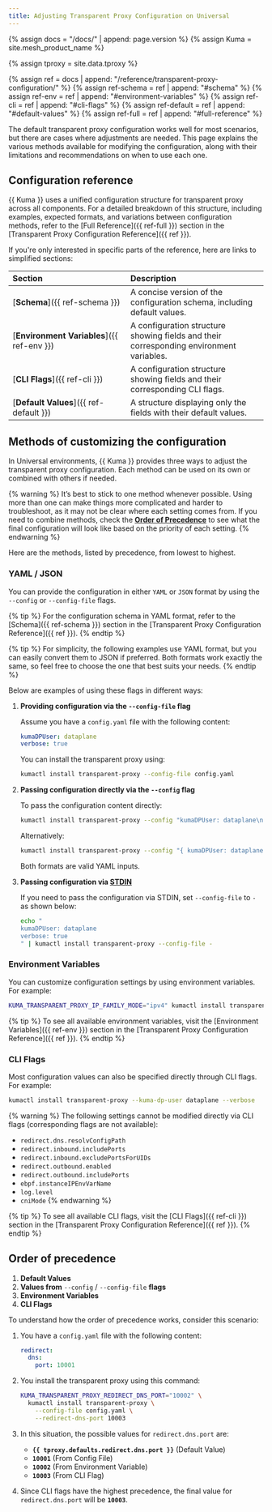 ```yaml
---
title: Adjusting Transparent Proxy Configuration on Universal
---
```


{% assign docs = "/docs/" | append: page.version %}
{% assign Kuma = site.mesh_product_name %}

{% assign tproxy = site.data.tproxy %}

{% assign ref = docs | append: "/reference/transparent-proxy-configuration/" %}
{% assign ref-schema = ref | append: "#schema" %}
{% assign ref-env = ref | append: "#environment-variables" %}
{% assign ref-cli = ref | append: "#cli-flags" %}
{% assign ref-default = ref | append: "#default-values" %}
{% assign ref-full = ref | append: "#full-reference" %}

The default transparent proxy configuration works well for most scenarios, but there are cases where adjustments are needed. This page explains the various methods available for modifying the configuration, along with their limitations and recommendations on when to use each one.

## Configuration reference

{{ Kuma }} uses a unified configuration structure for transparent proxy across all components. For a detailed breakdown of this structure, including examples, expected formats, and variations between configuration methods, refer to the [Full Reference]({{ ref-full }}) section in the [Transparent Proxy Configuration Reference]({{ ref }}).

If you're only interested in specific parts of the reference, here are links to simplified sections:

| Section                                         | Description                                                                             |
|:------------------------------------------------|:----------------------------------------------------------------------------------------|
| [**Schema**]({{ ref-schema }})                  | A concise version of the configuration schema, including default values.                |
| [**Environment&nbsp;Variables**]({{ ref-env }}) | A configuration structure showing fields and their corresponding environment variables. |
| [**CLI&nbsp;Flags**]({{ ref-cli }})             | A configuration structure showing fields and their corresponding CLI flags.             |
| [**Default&nbsp;Values**]({{ ref-default }})    | A structure displaying only the fields with their default values.                       |

## Methods of customizing the configuration

In Universal environments, {{ Kuma }} provides three ways to adjust the transparent proxy configuration. Each method can be used on its own or combined with others if needed.

{% warning %}
It’s best to stick to one method whenever possible. Using more than one can make things more complicated and harder to troubleshoot, as it may not be clear where each setting comes from. If you need to combine methods, check the [**Order of Precedence**](#order-of-precedence) to see what the final configuration will look like based on the priority of each setting.
{% endwarning %}

Here are the methods, listed by precedence, from lowest to highest. 

<!-- vale Google.Headings = NO -->
### YAML / JSON
<!-- vale Google.Headings = YES -->

You can provide the configuration in either `YAML` or `JSON` format by using the `--config` or `--config-file` flags.

{% tip %}
For the configuration schema in YAML format, refer to the [Schema]({{ ref-schema }}) section in the [Transparent Proxy Configuration Reference]({{ ref }}).
{% endtip %}

{% tip %}
For simplicity, the following examples use YAML format, but you can easily convert them to JSON if preferred. Both formats work exactly the same, so feel free to choose the one that best suits your needs.
{% endtip %}

Below are examples of using these flags in different ways:

1. **Providing configuration via the `--config-file` flag**

   Assume you have a `config.yaml` file with the following content:

   ```yaml
   kumaDPUser: dataplane
   verbose: true
   ```

   You can install the transparent proxy using:

   ```sh
   kumactl install transparent-proxy --config-file config.yaml
   ```

2. **Passing configuration directly via the `--config` flag**

   To pass the configuration content directly:

   ```sh
   kumactl install transparent-proxy --config "kumaDPUser: dataplane\nverbose: true"
   ```

   Alternatively:

   ```sh
   kumactl install transparent-proxy --config "{ kumaDPUser: dataplane, verbose: true }"
   ```

   Both formats are valid YAML inputs.

3. **Passing configuration via [STDIN](https://en.wikipedia.org/wiki/Standard_streams#Standard_input_(stdin))**

   If you need to pass the configuration via STDIN, set `--config-file` to `-` as shown below:

   ```sh
   echo "
   kumaDPUser: dataplane
   verbose: true
   " | kumactl install transparent-proxy --config-file -
   ```

<!-- vale Google.Headings = NO -->
### Environment Variables
<!-- vale Google.Headings = YES -->

You can customize configuration settings by using environment variables. For example:

```sh
KUMA_TRANSPARENT_PROXY_IP_FAMILY_MODE="ipv4" kumactl install transparent-proxy
```

{% tip %}
To see all available environment variables, visit the [Environment Variables]({{ ref-env }}) section in the [Transparent Proxy Configuration Reference]({{ ref }}).
{% endtip %}

<!-- vale Google.Headings = NO -->
### CLI Flags
<!-- vale Google.Headings = YES -->

Most configuration values can also be specified directly through CLI flags. For example:

```sh
kumactl install transparent-proxy --kuma-dp-user dataplane --verbose
```

{% warning %}
The following settings cannot be modified directly via CLI flags (corresponding flags are not available):

- `redirect.dns.resolvConfigPath`
- `redirect.inbound.includePorts`
- `redirect.inbound.excludePortsForUIDs`
- `redirect.outbound.enabled`
- `redirect.outbound.includePorts`
- `ebpf.instanceIPEnvVarName`
- `log.level`
- `cniMode`
{% endwarning %}

{% tip %}
To see all available CLI flags, visit the [CLI Flags]({{ ref-cli }}) section in the [Transparent Proxy Configuration Reference]({{ ref }}).
{% endtip %}

## Order of precedence

1. **Default Values**
2. **Values from** `--config` / `--config-file` **flags**
3. **Environment Variables**
4. **CLI Flags**

To understand how the order of precedence works, consider this scenario:

1. You have a `config.yaml` file with the following content:

   ```yaml
   redirect:
     dns:
       port: 10001
   ```

2. You install the transparent proxy using this command:

   ```sh
   KUMA_TRANSPARENT_PROXY_REDIRECT_DNS_PORT="10002" \
     kumactl install transparent-proxy \
       --config-file config.yaml \
       --redirect-dns-port 10003
   ```

3. In this situation, the possible values for `redirect.dns.port` are:

   - **`{{ tproxy.defaults.redirect.dns.port }}`** (Default Value)
   - **`10001`** (From Config File)
   - **`10002`** (From Environment Variable)
   - **`10003`** (From CLI Flag)

4. Since CLI flags have the highest precedence, the final value for `redirect.dns.port` will be **`10003`**.
